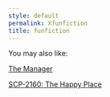 ```yaml
---
style: default
permalink: Xfunfiction
title: funfiction
---
```

You may also like:

[The Manager](http://scp-wiki.net/the-manager)

[SCP-2160: The Happy Place](http://scp-wiki.net/scp-2160)
